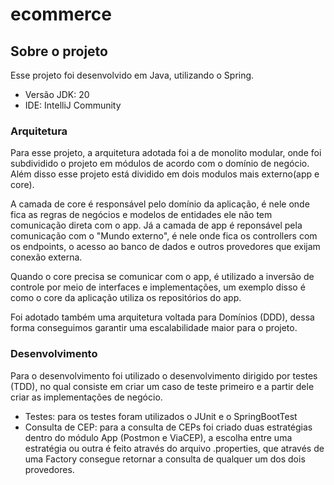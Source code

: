 # ecommerce

## Sobre o projeto
Esse projeto foi desenvolvido em Java, utilizando o Spring.

- Versão JDK: 20
- IDE: IntelliJ Community

### Arquitetura
Para esse projeto, a arquitetura adotada foi a de monolito modular, onde foi subdividido o projeto em módulos de acordo com o domínio de negócio. Além disso esse projeto está dividido em dois modulos mais externo(app e core).

A camada de core é responsável pelo domínio da aplicação, é nele onde fica as regras de negócios e modelos de entidades ele não tem comunicação direta com o app.
Já a camada de app é reponsável pela comunicação com o "Mundo externo", é nele onde fica os controllers com os endpoints, o acesso ao banco de dados e outros provedores que exijam conexão externa. 

Quando o core precisa se comunicar com o app, é utilizado a inversão de controle por meio de interfaces e implementações, um exemplo disso é como o core da aplicação utiliza os repositórios do app.

Foi adotado também uma arquitetura voltada para Domínios (DDD), dessa forma conseguimos garantir uma escalabilidade maior para o projeto.

### Desenvolvimento
Para o desenvolvimento foi utilizado o desenvolvimento dirigido por testes (TDD), no qual consiste em criar um caso de teste primeiro e a partir dele criar as implementações de negócio.

- Testes: para os testes foram utilizados o JUnit e o SpringBootTest
- Consulta de CEP: para a consulta de CEPs foi criado duas estratégias dentro do módulo App (Postmon e ViaCEP), a escolha entre uma estratégia ou outra é feito através do arquivo .properties, que através de uma Factory consegue retornar a consulta de qualquer um dos dois provedores.



